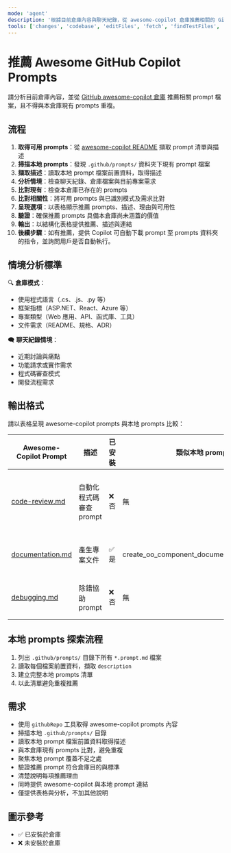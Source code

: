 ```yaml
---
mode: 'agent'
description: '根據目前倉庫內容與聊天紀錄，從 awesome-copilot 倉庫推薦相關的 GitHub Copilot prompt 檔案，並避免與本倉庫現有 prompts 重複。'
tools: ['changes', 'codebase', 'editFiles', 'fetch', 'findTestFiles', 'githubRepo', 'new', 'openSimpleBrowser', 'problems', 'runCommands', 'runTasks', 'runTests', 'search', 'searchResults', 'terminalLastCommand', 'terminalSelection', 'testFailure', 'usages', 'vscodeAPI', 'github']
---
```

# 推薦 Awesome GitHub Copilot Prompts

請分析目前倉庫內容，並從 [GitHub awesome-copilot 倉庫](https://github.com/github/awesome-copilot/tree/main/prompts) 推薦相關 prompt 檔案，且不得與本倉庫現有 prompts 重複。

## 流程

1. **取得可用 prompts**：從 [awesome-copilot README](https://github.com/github/awesome-copilot/blob/main/README.md) 擷取 prompt 清單與描述
2. **掃描本地 prompts**：發現 `.github/prompts/` 資料夾下現有 prompt 檔案
3. **擷取描述**：讀取本地 prompt 檔案前置資料，取得描述
4. **分析情境**：檢查聊天紀錄、倉庫檔案與目前專案需求
5. **比對現有**：檢查本倉庫已存在的 prompts
6. **比對相關性**：將可用 prompts 與已識別模式及需求比對
7. **呈現選項**：以表格顯示推薦 prompts、描述、理由與可用性
8. **驗證**：確保推薦 prompts 具備本倉庫尚未涵蓋的價值
9. **輸出**：以結構化表格提供推薦、描述與連結
10. **後續步驟**：如有推薦，提供 Copilot 可自動下載 prompt 至 prompts 資料夾的指令，並詢問用戶是否自動執行。

## 情境分析標準

🔍 **倉庫模式**：
- 使用程式語言（.cs、.js、.py 等）
- 框架指標（ASP.NET、React、Azure 等）
- 專案類型（Web 應用、API、函式庫、工具）
- 文件需求（README、規格、ADR）

🗨️ **聊天紀錄情境**：
- 近期討論與痛點
- 功能請求或實作需求
- 程式碼審查模式
- 開發流程需求

## 輸出格式

請以表格呈現 awesome-copilot prompts 與本地 prompts 比較：

| Awesome-Copilot Prompt | 描述 | 已安裝 | 類似本地 prompt | 推薦理由 |
|-------------------------|------|--------|----------------|----------|
| [code-review.md](https://github.com/github/awesome-copilot/blob/main/prompts/code-review.md) | 自動化程式碼審查 prompt | ❌ 否 | 無 | 可強化開發流程，提供標準化程式碼審查 |
| [documentation.md](https://github.com/github/awesome-copilot/blob/main/prompts/documentation.md) | 產生專案文件 | ✅ 是 | create_oo_component_documentation.prompt.md | 已由現有文件 prompt 覆蓋 |
| [debugging.md](https://github.com/github/awesome-copilot/blob/main/prompts/debugging.md) | 除錯協助 prompt | ❌ 否 | 無 | 可提升開發團隊除錯效率 |

## 本地 prompts 探索流程

1. 列出 `.github/prompts/` 目錄下所有 `*.prompt.md` 檔案
2. 讀取每個檔案前置資料，擷取 `description`
3. 建立完整本地 prompts 清單
4. 以此清單避免重複推薦

## 需求

- 使用 `githubRepo` 工具取得 awesome-copilot prompts 內容
- 掃描本地 `.github/prompts/` 目錄
- 讀取本地 prompt 檔案前置資料取得描述
- 與本倉庫現有 prompts 比對，避免重複
- 聚焦本地 prompt 覆蓋不足之處
- 驗證推薦 prompt 符合倉庫目的與標準
- 清楚說明每項推薦理由
- 同時提供 awesome-copilot 與本地 prompt 連結
- 僅提供表格與分析，不加其他說明

## 圖示參考

- ✅ 已安裝於倉庫
- ❌ 未安裝於倉庫
